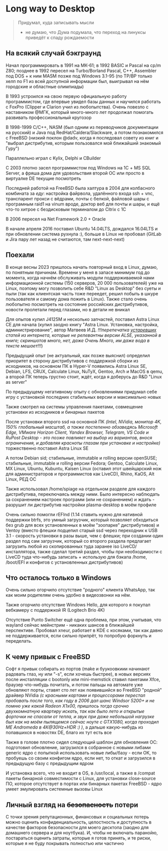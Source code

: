 # Long way to Desktop

> Придумал, куда записывать мысли
> * не думаю, что Дума подумала, что переход на линуксы приведёт к спаду рождаемости

## На всякий случай бэкграунд

Начал программировать в 1991 на МК-61; в 1992 BASIC и Pascal на cp/m Z80; позднее в 1992 пересел на Тurbo/Borland Pascal, C++, Assembler под DOS + к ним MASM позже под Windows 3.1-95 (по TP/BP только хелп по F1 из всей доступной информации был, выигрывал на нём городские и областные олимпиады)

В 1993 устроился на свою первую официальную работу программистом, где впервые увидел базы данных и научился работать с FoxPro (Clipper и Clarion учил из любопытства). Очень повезло с наставником @МГК, который много-много лет продолжал помогать развивать профессиональный кругозор

В 1998-1999 C/C++, NASM (был одним из переводчиков документации на русский) и Java под RedHat/Caldera/Slackware, а потом познакомился с FreeBSD (низкий поклон @dadv, когда я последовал совету из книг и "выбрал дистрибутив, которым пользовался мой ближайший знакомый Гуру")

Параллельно играл с Kylix, Delphi и CBuilder

С 2003 плотно засел программистом под Windows на 1С + MS SQL Server, а фряша дома для удовольствия второй ОС или просто в виртуалке DE текущие посмотреть

Последней работой на FreeBSD была халтура в 2004 для колбасного комбината за _еду_: настройка файрвола, удалённого входа ssh + vnc, транспарент прокси с вёдрами, почты с белкой, файловой шары с програмным raid1 на vinum вроде, доктор веб для почты и шары, и ещё что-то хитрое с бездисковым терминалом до Citrix с 1С

В 2006 пересел на Net Framework 2.0 + Oracle

В начале апреля 2016 поставил Ubuntu 14.04LTS, дождался 16.04LTS и при обновлении система рухнула :), больше в Linux не пробовал (GitLab и Jira пару лет назад не считаются, там next-next-next)

## Поехали

В конце весны 2023 пришлось начать повторный вход в Linux, думаю, по понятным причинам. Времени у меня в запасе минимум год до момента, когда начнём обслуживать модули поддерживаемой нами информационной системы (150 серверов, 20 000 пользователей) уже на Linux, поэтому могу позволить себе R&D "Linux as Desktop" без суеты и пыли (так как клиентская часть тоже переедет, решил побыть в шкуре пользователя и самому дома пожить в Linux). Также стало очень любопытно посмотреть на состояние российских дистрибутивов, новости пролетали перед глазами, но в детали не вникал

Для опытов купил J4125M и несколько запчастей, поставил Astra Linux CE для начала (купил заодно книгу "Astra Linux. Установка, настройка, администрирование", автор Матвеев И.Д. _!!!перепечатка <u>устаревших</u> статей из интернета, которые не релевантны версии ALSE, указанной в книге; скриншотов много, нет, даже Очень Много, им даже вода в тексте мешает!!!_)

Предыдущий опыт (не актуальный, как позже выяснил) определил приоритет в сторону дистрибутивов с поддержкой сборки из исходников, на основном ПК в Hyper-V появились Astra Linux SE, Debian, LFS, CRUX, Calculate Linux, NuTyX, Gentoo, Arch и MacOS в qemu, а второй ПК теперь грустно стоит, ждёт, когда я доберусь до R&D "Linux as server"

По предыдущему негативному опыту с обновлениями придумал себе игру с установкой последних стабильных версии и максимально новых

Также смотрел на системы управления пакетами, совмещение установки из исходников и бинарных пакетов

После установки второго ssd на основной ПК _(Intel, NVidia, монитор 4K, 150% глобальный масштаб, а также постепенно обзаведясь Microsoft Edge, VMware Horizon Client, Yandex Browser, Telegram, VS Code и RuPost Desktop - это позже повлияет на выбор из вариантов, внося ограничения, и добавляя красноты глазам при установке и настройке)_ торжественно поставил Astra Linux SE

А потом Debian sid; стабильные, immutable и rolling версии openSUSE; стабильные, immutable и rolling версии Fedora; Gentoo, Calculate Linux, MX Linux, Ubuntu, Kubuntu, Kaisen Linux (оставил этот швейцарский нож для администраторов и программистов как LiveCD), Rhino, KaOS, Alt Linux, РЕД ОС

Также использовал /home/spiage на отдельном разделе для каждого дистрибутива, переключаясь между ними. Было интересно наблюдать за сохранением настроек программ (или не сохранением) и ждать - разрушит ли дистрибутив настройки plasma-desktop в моём профиле

Очень сильно помогли rEFInd (1.14 ставить нужно для нативной поддержки btrfs, это умный загрузчик, который позволяет обходиться без grub для всех установленных в моём "зоопарке" дистрибутивов) и Ventoy (вместо флешки подцепил старый ssd через переходник к USB 3.1 - скорость установки в разы выше, чем с флешки; при создании один раздел под сам загрузчик, который со второго раздела предлагает загрузить любой из скопированных туда заранее iso LiveCD/инсталлятора, также сделал третий раздел, чтобы при необходимости с LiveCD туда что-нибудь записать + использую для бэкапа /home, /boot/EFI и конфигов с установленных дистрибутивов)

## Что осталось только в Windows

Очень сильно огорчило отсутствие "родного" клиента WhatsApp, так как моим родителям очень удобно в видеозвонки на нём.

Также огорчило отсутствие Windows Hello, для которого я покупал вебкамеру с поддержкой IR (Logitech Brio 4K)

Отсутствие Punto Switcher ещё одна проблема, при этом, учитывая, что wayland сейчас мейнстрим - никаких шансов в ближайшей перспективе. Пробовал xneur, работает в KDE с косяками, так как давно не поддерживается, если сильно припрёт, то попробую форкнуть и переделать.

## К чему привык с FreeBSD

Софт я привык собирать из портов (make и буукоовкиии начинают радовать глаз, ну или "-s", если хочешь быстрее), в новых версиях после инсталляции с bootonly или mini-memstick ставил пакетами Xfce, браузер что-нибудь почитать, и потом пальцы на автомате уже обновляют порты, ставят сто лет как появившийся во FreeBSD "родной" драйвер NVidia _(с красными картами и процессорами перестал пробовать после того, как году в 2006 дал шанс Windsor 5200+ и не помню уже какой Radeon X1x00, пришлось тогда срочно двухкомнатную квартиру искать, так как было лето и открытые форточки не спасали от тепла, и звук при даже небольшой нагрузке был как на моём пылящемся сейчас ноуте с GTX1080, когда проходил ME Andromeda в 4К@30Hz+HDR :) )_, а дальше какую-нибудь из попавшихся в новостях DE, благо их тут есть все

Также в голове плотно сидел следующий шаблон для обновления ОС: подготовил обновление, загрузился в собранное с новыми либами generic ядро с попыткой использовать новые либы/базу - если ОК, то пробуешь со своим конфигом ядро, если нет, то откат и загрузился в предыдущую базу с предыдущим ядром

И установка всего, что не входит в OS, в /usr/local, а также в /compat пакеты бинарной совместимости с Linux, для установки close-source ПО, которое отсутствует в портах или бинарных пакетах FreeBSD - ядро умеет эмулировать системные вызовы Linux

## Личный взгляд на <s>безопасность</s> потери

С точки зрения репутационных, финансовых и социальных потерь можно оценить конфиденциальность, целостность и доступность в качестве факторов безопасности для моего десктопа (заодно для домашнего сервера и для ноутбука). И, чтобы не включать паранойю, постараться оценить затраты, которые я готов принять, и те риски, которые я не буду покрывать полностью или частично
